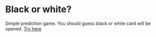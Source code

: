 Black or white?
===============
Simple prediction game. You should guess black or white card will be opened.
[Try here](http://bw.jackyfox.com/)